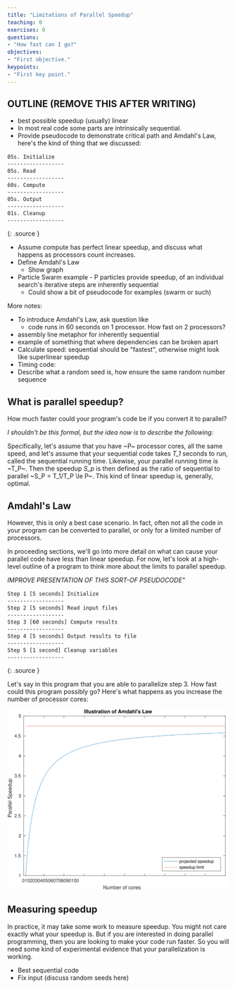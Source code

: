 ```yaml
---
title: "Limitations of Parallel Speedup"
teaching: 0
exercises: 0
questions:
- "How fast can I go?"
objectives:
- "First objective."
keypoints:
- "First key point."
---
```


## OUTLINE (REMOVE THIS AFTER WRITING)

 * best possible speedup (usually) linear
 * In most real code some parts are intrinsically sequential.
 * Provide pseudocode to demonstrate critical path and Amdahl's Law, here's the kind of thing that we discussed:
 
~~~
05s. Initialize
------------------
05s. Read
------------------
60s. Compute
------------------
05s. Output
------------------
01s. Cleanup
------------------
~~~
{: .source }
  * Assume compute has perfect linear speedup, and discuss what happens as processors count increases.
  * Define Amdahl's Law
      * Show graph
  * Particle Swarm example - P particles provide speedup, of an
    individual search's iterative steps are inherently sequential
      * Could show a bit of pseudocode for examples (swarm or such)
    
More notes:
  * To introduce Amdahl's Law, ask question like
      * code runs in 60 seconds on 1 processor.  How fast on 2 processors?
  * assembly line metaphor for inherently sequential
  * example of something that where dependencies can be broken apart
  * Calculate speed: sequential should be "fastest", otherwise might
    look like superlinear speedup
  * Timing code: 
  * Describe what a random seed is, how ensure the same random number sequence

## What is parallel speedup?

How much faster could your program's code be if you convert it to parallel?

*I shouldn't be this formal, but the idea now is to describe the following:*

Specifically, let's assume that you have ~P~ processor cores, all the same speed, and let's assume that your sequential code takes *T_1* seconds to run, called the sequential running time.  Likewise, your parallel running time is ~T_P~.  Then the speedup *S_p* is then defined as the ratio of sequential to parallel ~S_P = T_1/T_P \le P~.  This kind of linear speedup is, generally, optimal.

## Amdahl's Law

However, this is only a best case scenario.  In fact, often not all the code in your program can be converted to parallel, or only for a limited number of processors.

In proceeding sections, we'll go into more detail on what can cause your parallel code have less than linear speedup.  For now, let's look at a high-level outline of a program to think more about the limits to parallel speedup.

*IMPROVE PRESENTATION OF THIS SORT-OF PSEUDOCODE"*
~~~
Step 1 [5 seconds] Initialize
------------------
Step 2 [5 seconds] Read input files
------------------
Step 3 [60 seconds] Compute results
------------------
Step 4 [5 seconds] Output results to file
------------------
Step 5 [1 second] Cleanup variables
------------------
~~~
{: .source }

Let's say in this program that you are able to parallelize step 3.  How fast could this program possibly go?  Here's what happens as you increase the number of processor cores:


![Theoretical Speedup](../fig/speedup.svg)

## Measuring speedup

In practice, it may take some work to measure speedup.  You might not care exactly what your speedup is.  But if you are interested in doing parallel programming, then you are looking to make your code run faster.  So you will need some kind of experimental evidence that your parallelization is working.

 - Best sequential code
 - Fix input (discuss random seeds here)
